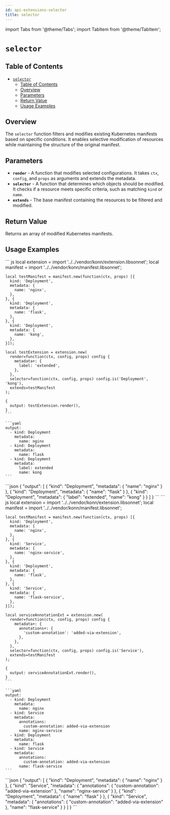```yaml
---
id: api-extensions-selector
title: selector
---
```


import Tabs from '@theme/Tabs';
import TabItem from '@theme/TabItem';

# `selector`

## Table of Contents
- [`selector`](#selector)
  - [Table of Contents](#table-of-contents)
  - [Overview](#overview)
  - [Parameters](#parameters)
  - [Return Value](#return-value)
  - [Usage Examples](#usage-examples)

## Overview
The `selector` function filters and modifies existing Kubernetes manifests based on specific conditions. It enables selective modification of resources while maintaining the structure of the original manifest.

## Parameters
- **`render`** - A function that modifies selected configurations. It takes `ctx`, `config`, and `props` as arguments and extends the metadata.
- **`selector`** - A function that determines which objects should be modified. It checks if a resource meets specific criteria, such as matching `kind` or `name`.
- **`extends`** - The base manifest containing the resources to be filtered and modified.

## Return Value
Returns an array of modified Kubernetes manifests.

## Usage Examples

<Tabs>
     <TabItem value="jsonnet" label="Jsonnet" default>
    ``` js
    local extension = import '../../vendor/konn/extension.libsonnet';
    local manifest = import '../../vendor/konn/manifest.libsonnet';

    local testManifest = manifest.new(function(ctx, props) [{
      kind: 'Deployment',
      metadata: {
        name: 'nginx',
      },
    }, {
      kind: 'Deployment',
      metadata: {
        name: 'flask',
      },
    }, {
      kind: 'Deployment',
      metadata: {
        name: 'kong',
      },
    }]);

    local testExtension = extension.new(
      render=function(ctx, config, props) config {
        metadata+: {
          label: 'extended',
        },
      },
      selector=function(ctx, config, props) config.is('Deployment', 'kong'),
      extends=testManifest
    );

    {
      output: testExtension.render(),
    }
    ``` 
  </TabItem>
  <TabItem value="yaml" label="YAML Output">

    ```yaml
    output:
      - kind: Deployment
        metadata:
          name: nginx
      - kind: Deployment
        metadata:
          name: flask
      - kind: Deployment
        metadata:
          label: extended
          name: kong
    ```
  </TabItem>
  <TabItem value="json" label="JSON Output">
    ```json
    {
       "output": [
          {
             "kind": "Deployment",
             "metadata": {
                "name": "nginx"
             }
          },
          {
             "kind": "Deployment",
             "metadata": {
                "name": "flask"
             }
          },
          {
             "kind": "Deployment",
             "metadata": {
                "label": "extended",
                "name": "kong"
             }
          }
       ]
    }
    ```
    </TabItem>
</Tabs>


<Tabs>
     <TabItem value="jsonnet" label="Jsonnet" default>
    ``` js
    local extension = import '../../vendor/konn/extension.libsonnet';
    local manifest = import '../../vendor/konn/manifest.libsonnet';

    local testManifest = manifest.new(function(ctx, props) [{
      kind: 'Deployment',
      metadata: {
        name: 'nginx',
      },
    }, {
      kind: 'Service',
      metadata: {
        name: 'nginx-service',
      },
    }, {
      kind: 'Deployment',
      metadata: {
        name: 'flask',
      },
    }, {
      kind: 'Service',
      metadata: {
        name: 'flask-service',
      },
    }]);

    local serviceAnnotationExt = extension.new(
      render=function(ctx, config, props) config {
        metadata+: {
          annotations+: {
            'custom-annotation': 'added-via-extension',
          },
        },
      },
      selector=function(ctx, config, props) config.is('Service'),
      extends=testManifest
    );

    {
      output: serviceAnnotationExt.render(),
    }
    ``` 
  </TabItem>
  <TabItem value="yaml" label="YAML Output">

    ```yaml
    output:
      - kind: Deployment
        metadata:
          name: nginx
      - kind: Service
        metadata:
          annotations:
            custom-annotation: added-via-extension
          name: nginx-service
      - kind: Deployment
        metadata:
          name: flask
      - kind: Service
        metadata:
          annotations:
            custom-annotation: added-via-extension
          name: flask-service
    ```
  </TabItem>
  <TabItem value="json" label="JSON Output">
    ```json
    {
       "output": [
          {
             "kind": "Deployment",
             "metadata": {
                "name": "nginx"
             }
          },
          {
             "kind": "Service",
             "metadata": {
                "annotations": {
                   "custom-annotation": "added-via-extension"
                },
                "name": "nginx-service"
             }
          },
          {
             "kind": "Deployment",
             "metadata": {
                "name": "flask"
             }
          },
          {
             "kind": "Service",
             "metadata": {
                "annotations": {
                   "custom-annotation": "added-via-extension"
                },
                "name": "flask-service"
             }
          }
       ]
    }
    ```
    </TabItem>
</Tabs>
